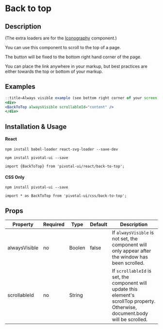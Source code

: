 # Back to top

## Description

(The extra loaders are for the [Iconography](/icons) component.)

You can use this component to scroll to the top of a page.

The button will be fixed to the bottom right hand corner of the page.

You can place the link anywhere in your markup, but best practices are either towards the top or bottom of your markup.

## Examples

```jsx
::title=Always visible example (see bottom right corner of your screen)
<div>
<BackToTop alwaysVisible scrollableId="content" />
</div>
```

## Installation & Usage

#### React
`npm install babel-loader react-svg-loader --save-dev`

`npm install pivotal-ui --save`

`import {BackToTop} from 'pivotal-ui/react/back-to-top';`

#### CSS Only
`npm install pivotal-ui --save`

`import * as BackToTop from 'pivotal-ui/css/back-to-top';`


## Props

Property       | Required | Type   | Default | Description
---------------|----------|--------|---------|------------
alwaysVisible  | no       | Boolen | false   | If `alwaysVisible` is not set, the component will only appear after the window has been scrolled.
scrollableId   | no       | String |         | If `scrollableId` is set, the component will update this element's scrollTop property. Otherwise, document.body will be scrolled.
